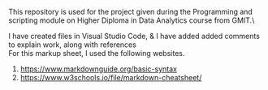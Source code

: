 <p>This repository is used for the project given during the Programming and scripting module on Higher Diploma in Data Analytics course from GMIT.\</p>
<p>I have created files in Visual Studio Code, & I have added added comments to explain work, along with references<br>
For this markup sheet, I used the following websites.<br>
<ol>
<li><a href="#">https://www.markdownguide.org/basic-syntax</a></li>
<li><a href="#">https://www.w3schools.io/file/markdown-cheatsheet/</a></li></p>
</ol>